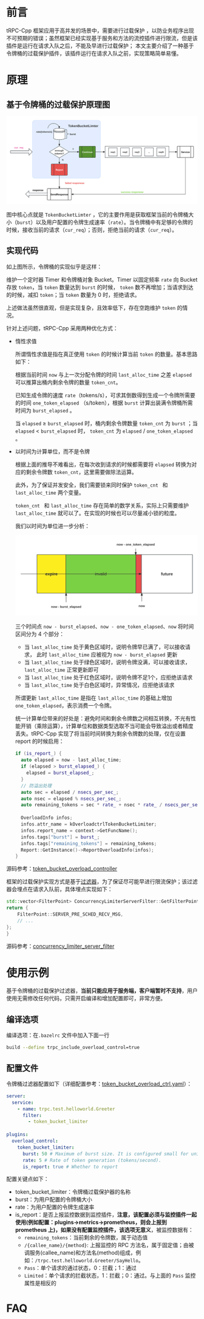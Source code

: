 # 前言

tRPC-Cpp 框架应用于高并发的场景中，需要进行过载保护 ，以防业务程序出现不可预期的错误；虽然框架已经实现基于服务和方法的流控插件进行限流，但是该插件是运行在请求入队之后，不能及早进行过载保护； 本文主要介绍了一种基于令牌桶的过载保护插件，该插件运行在请求入队之前，实现策略简单易懂。

# 原理

## 基于令牌桶的过载保护原理图

![token_bucket_limiter](../images/token_bucket_limiter.svg)

图中核心点就是 `TokenBucketLimter` ，它的主要作用是获取框架当前的令牌桶大小（`burst`）以及用户配置的令牌生成速率（`rate`）。当令牌桶中有足够的令牌的时候，接收当前的请求（`cur_req`）；否则，拒绝当前的请求（`cur_req`）。

## 实现代码

如上图所示，令牌桶的实现似乎是这样：

维护一个定时器 Timer 和令牌桶对象 Bucket。Timer 以固定频率 `rate` 向 Bucket 存放 `token`，当  `token` 数量达到 `burst` 的时候， `token` 数不再增加；当请求到达的时候，减扣  `token`；当 `token` 数量为 0 时，拒绝请求。

上述做法虽然很直观，但是实现复杂，且效率低下，存在空跑维护  `token` 的情况。

针对上述问题，tRPC-Cpp 采用两种优化方式：

- 惰性求值

  所谓惰性求值是指在真正使用  `token` 的时候计算当前  `token` 的数量。基本思路如下：

  根据当前时间 `now` 与上一次分配令牌的时间 `last_alloc_time` 之差 `elapsed` 可以推算出桶内剩余令牌的数量 `token_cnt`。

  已知生成令牌的速度 `rate`（tokens/s），可求其倒数得到生成一个令牌所需要的时间 `one_token_elapsed` （s/token），根据  `burst` 计算出装满令牌桶所需时间为 `burst_elapsed` 。

  当  `elapsed` ≥ `burst_elapsed` 时，桶内剩余令牌数量 `token_cnt` 为  `burst` ；当 `elapsed` < `burst_elapsed` 时， `token_cnt` 为 `elapsed` /  `one_token_elapsed` 。

- 以时间为计算单位，而不是令牌

  根据上面的推导不难看出，在每次收到请求的时候都需要将  `elapsed` 转换为对应的剩余令牌数 `token_cnt`，这里需要做除法运算。

  此外，为了保证并发安全，我们需要锁来同时保护 `token_cnt ` 和 `last_alloc_time` 两个变量。

  `token_cnt ` 和 `last_alloc_time` 存在简单的数学关系，实际上只需要维护 `last_alloc_time` 就可以了。在实现的时候也可以尽量减小锁的粒度。

  我们以时间为单位进一步分析：

  ![token_bucket_limiter](../images/analysis_of_token_availability_interval.svg)

  三个时间点 `now - burst_elapsed`、`now - one_token_elapsed`、`now` 将时间区间分为 4 个部分：

  - 当  `last_alloc_time` 处于黄色区域时，说明令牌早已满了，可以接收请求， 此时 `last_alloc_time` 应被视为  `now - burst_elapsed` 更新
  - 当  `last_alloc_time` 处于绿色区域时，说明令牌没满，可以接收请求， `last_alloc_time` 正常更新即可
  - 当  `last_alloc_time` 处于红色区域时，说明令牌不足1个，应拒绝该请求
  - 当  `last_alloc_time` 处于白色区域时，异常情况，应拒绝该请求

  所谓更新 `last_alloc_time` 是指在 `last_alloc_time` 的基础上增加 `one_token_elapsed`，表示消费一个令牌。

  统一计算单位带来的好处是：避免时间和剩余令牌数之间相互转换，不光有性能开销（乘除运算），计算单位和数据类型选取不当可能会导致溢出或者精度丢失。tRPC-Cpp 实现了将当前时间转换为剩余令牌数的处理，仅在设置 report 的时候启用：

  ```c++
  if (is_report_) {
    auto elapsed = now - last_alloc_time;
    if (elapsed > burst_elapsed_) {
      elapsed = burst_elapsed_;
    }
    // 防溢出处理
    auto sec = elapsed / nsecs_per_sec_;
    auto nsec = elapsed % nsecs_per_sec_;
    auto remaining_tokens = sec * rate_ + nsec * rate_ / nsecs_per_sec_;
  
    OverloadInfo infos;
    infos.attr_name = kOverloadctrlTokenBucketLimiter;
    infos.report_name = context->GetFuncName();
    infos.tags["burst"] = burst_;
    infos.tags["remaining_tokens"] = remaining_tokens;
    Report::GetInstance()->ReportOverloadInfo(infos);
  }
  ```

源码参考：[token_bucket_overload_controller](../../trpc/overload_control/token_bucket_limiter/token_bucket_overload_controller.cc)

框架的过载保护实现方式是基于[过滤器](./filter.md)，为了保证尽可能早进行限流保护；该过滤器会埋点在请求入队前，具体埋点实现如下：

  ```cpp
std::vector<FilterPoint> ConcurrencyLimiterServerFilter::GetFilterPoint() {
  return {
      FilterPoint::SERVER_PRE_SCHED_RECV_MSG,
      // ...
  };
}
  ```

  源码参考：[concurrency_limiter_server_filter](../../trpc/overload_control/token_bucket_limiter/token_bucket_limiter_server_filter.cc)

# 使用示例

基于令牌桶的过载保护过滤器，**当前只能应用于服务端，客户端暂时不支持**，用户使用无需修改任何代码，只需开启编译和增加配置即可，非常方便。

## 编译选项

编译选项：在`.bazelrc` 文件中加入下面一行

```sh
build --define trpc_include_overload_control=true
```

## 配置文件

令牌桶过滤器配置如下（详细配置参考：[token_bucket_overload_ctrl.yaml](../../trpc/overload_control/token_bucket_limiter/token_bucket_overload_ctrl.yaml)）：

```yaml
server:
  service:
    - name: trpc.test.helloworld.Greeter
      filter:
        - token_bucket_limiter

plugins:
  overload_control:
    token_bucket_limiter:
      burst: 50 # Maximum of burst size. It is configured small for unit testing purposes, but users can configure it to be larger.
      rate: 5 # Rate of token generation (tokens/second).
      is_report: true # Whether to report
```

配置关键点如下：

- token_bucket_limiter：令牌桶过载保护器的名称
- burst：为用户配置的令牌桶大小
- rate：为用户配置的令牌生成速率
- is_report：是否上报监控数据到监控插件，**注意，该配置必须与监控插件一起使用(例如配置：plugins->metrics->prometheus，则会上报到 prometheus 上)，如果没有配置监控插件，该选项无意义**，被监控数据有：
  - `remaining_tokens`：当前剩余的令牌数，属于动态值
  - `/{callee_name}/{method}`: 上报监控的 RPC 方法名，属于固定值；由被调服务(callee_name)和方法名(method)组成，例如：`/trpc.test.helloworld.Greeter/SayHello`。
  - `Pass`：单个请求的通过状态，0：拦截；1：通过
  - `Limited`：单个请求的拦截状态，1：拦截；0：通过。与上面的 `Pass` 监控属性是相反的

# FAQ